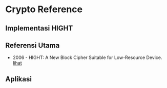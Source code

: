 # Crypto Reference

## Implementasi HIGHT

## Referensi Utama

* 2006 - HIGHT: A New Block Cipher Suitable for Low-Resource Device. [lihat](2006.hong_sung_hong_lim_lee-koo_lee-chang_lee_jeong_kim_kim_chee.pdf)

## Aplikasi